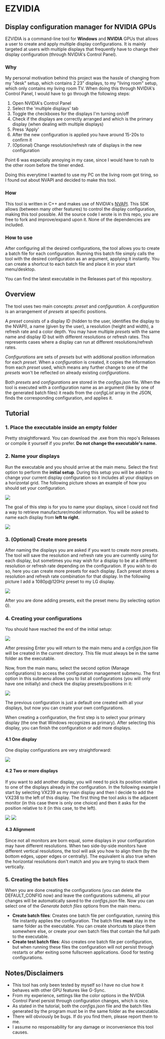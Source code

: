 # EZVIDIA
## Display configuration manager for NVIDIA GPUs

EZVIDIA is a command-line tool for **Windows** and **NVIDIA** GPUs that allows a user to create and apply multiple display configurations. It is mainly targeted at users with multiple displays that frequently have to change their display configuration (through NVIDIA's Control Panel).

### Why
My personal motivation behind this project was the hassle of changing from my "desk" setup, which contains 2 23" displays, to my "living room" setup, which only contains my living room TV. When doing this through NVIDIA's Control Panel, I would have to go through the following steps:
1. Open NVIDIA's Control Panel
2. Select the 'multiple displays' tab
3. Toggle the checkboxes for the displays I'm turning on/off
4. Check if the displays are correctly arranged and which is the primary display (when dealing with multiple displays)
5. Press 'Apply'
6. After the new configuration is applied you have around 15-20s to confirm it
7. (Optional) Change resolution/refresh rate of displays in the new configuration

Point 6 was especially annoying in my case, since I would have to rush to the other room before the timer ended.

Doing this everytime I wanted to use my PC on the living room got tiring, so I found out about NVAPI and decided to make this tool.

### How
This tool is written in C++ and makes use of NVIDIA's [NVAPI](https://developer.nvidia.com/nvapi). This SDK allows (between many other features) to control the display configuration, making this tool possible. All the source code I wrote is in this repo, you are free to fork and improve/expand upon it. None of the dependencies are included.

### How to use
After configuring all the desired configurations, the tool allows you to create a batch file for each configuration. Running this batch file simply calls the tool with the desired configuration as an argument, applying it instantly. You can create a shortcut to each batch file and place it in your start menu/desktop.

You can find the latest executable in the Releases part of this repository.

## Overview
The tool uses two main concepts: _preset_ and _configuration_. A _configuration_ is an arrangement of _presets_ at specific positions.

A _preset_ consists of a display ID (hidden to the user, identifies the display to the NVAPI), a name (given by the user), a resolution (height and width), a refresh rate and a color depth. You may have multiple _presets_ with the same name and display ID but with different resolutions or refresh rates. This represents cases where a display can run at different resolutions/refresh rates.

_Configurations_ are sets of _presets_ but with additional position information for each _preset_. When a _configuration_ is created, it copies the information from each _preset_ used, which means any further change to one of the _presets_ won't be reflected on already existing _configurations_.

Both _presets_ and _configurations_ are stored in the _configs.json_ file. When the tool is executed with a configuration name as an argument (like by one of the generated batch files) it reads from the _configList_ array in the JSON, finds the corresponding configuration, and applies it.

## Tutorial
### 1. Place the executable inside an empty folder
Pretty straightforward. You can download the .exe from this repo's Releases or compile it yourself if you prefer. **Do not change the executable's name.**

### 2. Name your displays
Run the executable and you should arrive at the main menu. Select the first option to perform the **initial setup**. During this setup you will be asked to change your current display configuration so it includes all your displays on a horizontal grid. The following picture shows an example of how you should set your configuration.

![](./pictures/horizontal_grid.png)

The goal of this step is for you to name your displays, since I could not find a way to retrieve manufacturer/model information. You will be asked to name each display from **left to right**.

![](./pictures/naming.png)

### 3. (Optional) Create more presets
After naming the displays you are asked if you want to create more presets. The tool will save the resolution and refresh rate you are currently using for each display, but sometimes you may wish for a display to be at a different resolution or refresh rate depending on the configuration. If you wish to do so, here you can create more presets for each display. Each preset stores a resolution and refresh rate combination for that display. In the following picture I add a 1080p@120Hz preset to my LG display.

![](./pictures/new_preset.png)

After you are done adding presets, exit the preset menu (by selecting option 0).

### 4. Creating your configurations
You should have reached the end of the initial setup:

![](./pictures/setup_done.png)

After pressing Enter you will return to the main menu and a *configs.json* file will be created in the current directory. This file must always be in the same folder as the executable.

Now, from the main manu, select the second option (Manage configurations) to access the configuration management submenu. The first option in this submenu allows you to list all configurations (you will only have one initially) and check the display presets/positions in it:

![](./pictures/config_manage.png)

The previous configuration is just a default one created with all your displays, but now you can create your own configurations.

When creating a configuration, the first step is to select your primary display (the one that Windows recognizes as primary). After selecting this display, you can finish the configuration or add more displays.

#### 4.1 One display
One display configurations are very straightforward:

![](./pictures/one_disp.png)

#### 4.2 Two or more displays
If you want to add another display, you will need to pick its position relative to one of the displays already in the configuration. In the following example I start by selecting VX239 as my main display and then I decide to add the VX238 to the left of this display. The first thing the tool asks is the adjacent monitor (in this case there is only one choice) and then it asks for the position relative to it (in this case, to the left).

![](./pictures/two_disp_1.png)
![](./pictures/two_disp_2.png)

#### 4.3 Alignment
Since not all monitors are born equal, some displays in your configuration may have different resolutions. When two side-by-side monitors have different vertical resolutions, the tool will ask you how to align them (by the bottom edges, upper edges or centrally). The equivalent is also true when the horizontal resolutions don't match and you are trying to stack them vertically.

### 5. Creating the batch files
When you are done creating the configurations (you can delete the DEFAULT_CONFIG now) and leave the configurations submenu, all your changes will be automatically saved to the *configs.json* file. Now you can select one of the *Generate batch files* options from the main menu.
- **Create batch files**: Creates one batch file per configuration, running this file instantly applies the configuration. The batch files **must** stay in the same folder as the executable. You can create shortcuts to place them somewhere else, or create your own batch files that contain the full path to the executable.
- **Create test batch files**: Also creates one batch file per configuration, but when running these files the configuration will not persist through restarts or after exiting some fullscreen applications. Good for testing configurations.

## Notes/Disclaimers
- This tool has only been tested by myself so I have no clue how it behaves with other GPU features like G-Sync.
- From my experience, settings like the color options in the NVIDIA Control Panel persist through configuration changes, which is nice.
- As stated in the tutorial, both the *configs.json* file and the batch files generated by the program must be in the same folder as the executable.
- There will obviously be bugs. If do you find them, please report them to me.
- I assume no responsability for any damage or inconvenience this tool causes.
